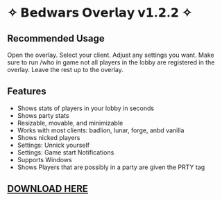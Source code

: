 # ✧ 𝗕𝗲𝗱𝘄𝗮𝗿𝘀 𝗢𝘃𝗲𝗿𝗹𝗮𝘆 𝘃𝟭.𝟮.𝟮 ✧
 ## Recommended Usage
 
 Open the overlay.  Select your client. Adjust any settings you want. Make sure to run /who in game not all players in the lobby are registered in the overlay. Leave the rest up to the overlay.
 
## Features

- Shows stats of players in your lobby in seconds
- Shows party stats
- Resizable, movable, and minimizable
- Works with most clients: badlion, lunar, forge, anbd vanilla
- Shows nicked players
- Settings: Unnick yourself
- Settings: Game start Notifications
- Supports Windows 
- Shows Players that are possibly in a party are given the PRTY tag

 ## [DOWNLOAD HERE](https://github.com/Chit321/bedwars-overlay-master/releases)
